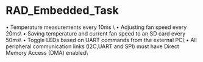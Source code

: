 # RAD_Embedded_Task

 • Temperature measurements every 10ms \\
 • Adjusting fan speed every 20ms\\
 • Saving temperature and current fan speed to an SD card every 50ms\\
 • Toggle LEDs based on UART commands from the external PC\\
 • All peripheral communication links (I2C,UART and SPI) must have Direct Memory Access (DMA) enabled\\
